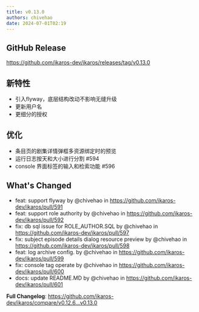 ```yaml
---
title: v0.13.0
authors: chivehao
date: 2024-07-01T02:19
---
```

## GitHub Release

<https://github.com/ikaros-dev/ikaros/releases/tag/v0.13.0>

## 新特性

- 引入flyway，底层结构改动不影响无缝升级
- 更新用户名
- 更细分的授权

## 优化

- 条目页的剧集详情弹框多资源绑定时的预览
- 运行日志按天和大小进行分割 #594
- console 界面标签的输入和检索功能 #596

## What's Changed
* feat: support flyway by @chivehao in https://github.com/ikaros-dev/ikaros/pull/591
* feat: support role authority by @chivehao in https://github.com/ikaros-dev/ikaros/pull/592
* fix: db sql issue for ROLE_AUTHOR.SQL by @chivehao in https://github.com/ikaros-dev/ikaros/pull/597
* fix: subject episode details dialog resource preview by @chivehao in https://github.com/ikaros-dev/ikaros/pull/598
* feat: log archive config. by @chivehao in https://github.com/ikaros-dev/ikaros/pull/599
* fix: console tag operate by @chivehao in https://github.com/ikaros-dev/ikaros/pull/600
* docs: update README.MD by @chivehao in https://github.com/ikaros-dev/ikaros/pull/601


**Full Changelog**: https://github.com/ikaros-dev/ikaros/compare/v0.12.6...v0.13.0